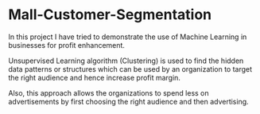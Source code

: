 # Mall-Customer-Segmentation
In this project I have tried to demonstrate the use of Machine Learning in businesses for profit enhancement. 

Unsupervised Learning algorithm (Clustering) is used to find the hidden data patterns or structures which can be used by an organization to target the right audience and hence increase profit margin. 

Also, this approach allows the organizations to spend less on advertisements by first choosing the right audience and then advertising.
